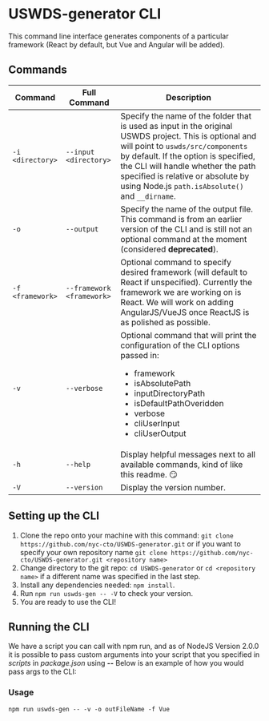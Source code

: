 # USWDS-generator CLI

This command line interface generates components of a particular framework (React by default, but Vue and Angular will be added).

## Commands

| Command | Full Command | Description |
| --- | --- | --- |
| `-i <directory>` | `--input <directory>` | Specify the name of the folder that is used as input in the original USWDS project. This is optional and will point to ``uswds/src/components`` by default. If the option is specified, the CLI will handle whether the path specified is relative or absolute by using Node.js ``path.isAbsolute()`` and ``__dirname``. |
| `-o` | `--output` | Specify the name of the output file. This command is from an earlier version of the CLI and is still not an optional command at the moment (considered **deprecated**). |
| `-f <framework>` | `--framework <framework>` | Optional command to specify desired framework (will default to React if unspecified). Currently the framework we are working on is React. We will work on adding AngularJS/VueJS once ReactJS is as polished as possible. |
| `-v` | `--verbose` | Optional command that will print the configuration of the CLI options passed in: <ul><li>framework</li><li>isAbsolutePath</li><li>inputDirectoryPath</li><li>isDefaultPathOveridden</li><li>verbose</li><li>cliUserInput</li><li>cliUserOutput</li></ul> |
| `-h` | `--help` | Display helpful messages next to all available commands, kind of like this readme. :smirk: |
| `-V` | `--version` | Display the version number. |

## Setting up the CLI

1. Clone the repo onto your machine with this command: `git clone https://github.com/nyc-cto/USWDS-generator.git` or if you want to specify your own repository name `git clone https://github.com/nyc-cto/USWDS-generator.git <repository name>`
2. Change directory to the git repo: `cd USWDS-generator` or ``cd <repository name>`` if a different name was specified in the last step.
3. Install any dependencies needed: `npm install`.
4. Run `npm run uswds-gen -- -V` to check your version.
5. You are ready to use the CLI!

## Running the CLI

We have a script you can call with npm run, and as of NodeJS Version 2.0.0 it is possible to pass custom arguments into your script that you specified in _scripts_ in _package.json_ using **--** Below is an example of how you would pass args to the CLI:

### Usage

```shell
npm run uswds-gen -- -v -o outFileName -f Vue
```
